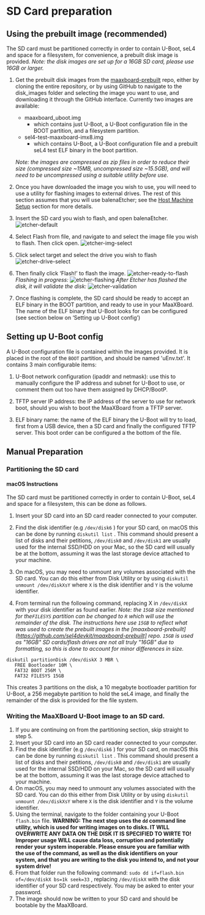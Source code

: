 # SD Card preparation

## Using the prebuilt image (recommended)

The SD card must be partitioned correctly in order to contain U-Boot, seL4 and space for a filesystem, for convenience, a prebuilt disk image is provided. _Note: the disk images are set up for a 16GB SD card, please use 16GB or larger._

1. Get the prebuilt disk images from the [maaxboard-prebuilt](https://github.com/sel4devkit/maaxboard-prebuilt) repo, either by cloning the entire repository, or by using GitHub to navigate to
the disk_images folder and selecting the image you want to use, and downloading it through the GitHub interface. Currently two images are available:
    - maaxboard_uboot.img
        - which contains just U-Boot, a U-Boot configuration file in the BOOT partition,  and a filesystem partition.
    - sel4-test-maaxboard-imx8.img
        - which contains U-Boot, a U-Boot configuration file and a prebuilt seL4 test ELF binary in the boot partition.

    _Note: the images are compressed as zip files in order to reduce their size (compressed size ~15MB, uncompressed size ~15.5GB), and will need to be uncompressed using a suitable utility before use._

2. Once you have downloaded the image you wish to use, you will need to use a utility for flashing images to external drives. The rest of this section assumes that you will use balenaEtcher; see the [Host Machine Setup](host_machine_setup.md) section for more details.

3. Insert the SD card you wish to flash, and open balenaEtcher.
![etcher-default](figures/etcher-default.png)

4. Select Flash from file, and navigate to and select the image file you wish to flash. Then click open.
![etcher-img-select](figures/etcher-img-select.png)

5. Click select target and select the drive you wish to flash
![etcher-drive-select](figures/etcher-drive-select.png)

6. Then finally click ‘Flash!’ to flash the image.
![etcher-ready-to-flash](figures/etcher-ready-to-flash.png)
*Flashing in progress:*
![etcher-flashing](figures/etcher-flashing.png)
*After Etcher has flashed the disk, it will validate the disk:*
![etcher-validation](figures/etcher-validation.png)

7. Once flashing is complete, the SD card should be ready to accept an ELF binary in the BOOT partition, and ready to use in your MaaXBoard. The name of the ELF binary that U-Boot looks for can be configured (see section below on ‘Setting up U-Boot config’)

## Setting up U-Boot config

A U-Boot configuration file is contained within the images provided. It is placed in the root of the  `BOOT`  partition, and should be named 'uEnv.txt'. It contains 3 main configurable items:

1. U-Boot network configuration (ipaddr and netmask): use this to manually configure the IP address and subnet for U-Boot to use, or comment them out too have them assigned by DHCP/BootP.

2. TFTP server IP address: the IP address of the server to use for network boot, should you wish to boot the MaaXBoard from a TFTP server.

3. ELF binary name: the name of the ELF binary the U-Boot will try to load, first from a USB device, then a SD card and finally the configured TFTP server. This boot order can be configured a the bottom of the file.  

## Manual Preparation

### Partitioning the SD card

#### macOS Instructions

The SD card must be partitioned correctly in order to contain U-Boot, seL4 and space for a filesystem, this can be done as follows.

1. Insert your SD card into an SD card reader connected to your computer.

2. Find the disk identifier (e.g  `/dev/disk6` ) for your SD card, on macOS this can be done by running `diskutil list` . This command should present a list of disks and their petitions, `/dev/disk0`  and  `/dev/disk1`  are usually used for the internal SSD/HDD on your Mac, so the SD card will usually be at the bottom, assuming it was the last storage device attached to your machine.

3. On macOS, you may need to unmount any volumes associated with the SD card. You can do this either from Disk Utility or by using `diskutil unmount /dev/diskXsY` where `X` is the disk identifier and `Y` is the volume identifier.

4. From terminal run the following command, replacing X in `/dev/diskX` with your disk identifier as found earlier. *Note: the `15GB` size mentioned for the`FILESYS` partition can be changed to `R` which will use the remainder of the disk. The instructions here use `15GB` to reflect what was used to create the prebuilt images in the [maaxboard-prebuilt](https://github.com/sel4devkit/maaxboard-prebuilt] repo. `15GB` is used as "16GB" SD cards/flash drives are not all truly "16GB" due to formatting, so this is done to account for minor differences in size.*

```
diskutil partitionDisk /dev/diskX 3 MBR \
   FREE Bootloader 10M \
   FAT32 BOOT 256M \
   FAT32 FILESYS 15GB

```
This creates 3 partitions on the disk, a 10 megabyte bootloader partition for U-Boot, a 256 megabyte partition to hold the seL4 image, and finally the remainder of the disk is provided for the file system.

### Writing the MaaXBoard U-Boot image to an SD card.

1. If you are continuing on from the partitioning section, skip straight to step 5.
2. Insert your SD card into an SD card reader connected to your computer.
3. Find the disk identifier (e.g  `/dev/disk6` ) for your SD card, on macOS this can be done by running `diskutil list` . This command should present a list of disks and their petitions, `/dev/disk0`  and  `/dev/disk1`  are usually used for the internal SSD/HDD on your Mac, so the SD card will usually be at the bottom, assuming it was the last storage device attached to your machine.
4. On macOS, you may need to unmount any volumes associated with the SD card. You can do this either from Disk Utility or by using `diskutil unmount /dev/diskXsY` where `X` is the disk identifier and `Y` is the volume identifier.
5. Using the terminal, navigate to the folder containing your U-Boot  `flash.bin`  file.
**WARNING: The next step uses the `dd` command line utility, which is used for writing images on to disks. IT WILL OVERWRITE ANY DATA ON THE DISK IT IS SPECIFIED TO WIRTE TO! Improper usage WILL cause data loss, corruption and potentially render your system inoperable. Please ensure you are familiar with the use of the command, as well as the disk identifiers on your system, and that you are writing to the disk you intend to, and not your system drive!**
6. From that folder run the following command: `sudo dd if=flash.bin of=/dev/diskX bs=1k seek=33` , replacing `/dev/diskX` with the disk identifier of your SD card respectively. You may be asked to enter your password.
7. The image should now be written to your SD card and should be bootable by the MaaXBoard.
